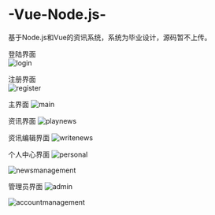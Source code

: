 # -Vue-Node.js-
基于Node.js和Vue的资讯系统，系统为毕业设计，源码暂不上传。

登陆界面</br>
![login](https://user-images.githubusercontent.com/44867694/159665775-adfe00d4-a960-41ba-979b-e64bc1e964f7.png)

注册界面</br>
![register](https://user-images.githubusercontent.com/44867694/159666020-7012ab2a-16a4-41e3-a86c-22fd935bfc83.png)

主界面
![main](https://user-images.githubusercontent.com/44867694/159666086-88c2fdf2-d148-4449-87af-3a8e5f204f08.png)

资讯界面
![playnews](https://user-images.githubusercontent.com/44867694/159666142-5e08bcf9-e1af-49ae-9453-b19209e714f1.png)

资讯编辑界面
![writenews](https://user-images.githubusercontent.com/44867694/159666249-1532e3f1-f263-4fd9-ac89-c00524a647c8.png)

个人中心界面
![personal](https://user-images.githubusercontent.com/44867694/159666346-63355170-4d8a-4cef-9016-02d5afe938af.png)

![newsmanagement](https://user-images.githubusercontent.com/44867694/159668176-e40bb075-20ec-4d94-9a47-ae3c8773aeaa.png)


管理员界面
![admin](https://user-images.githubusercontent.com/44867694/159666516-d82a086d-be06-44c6-8135-93c6d1e72e33.png)

![accountmanagement](https://user-images.githubusercontent.com/44867694/159666529-58747f55-f821-4705-9633-490bf918a572.png)

